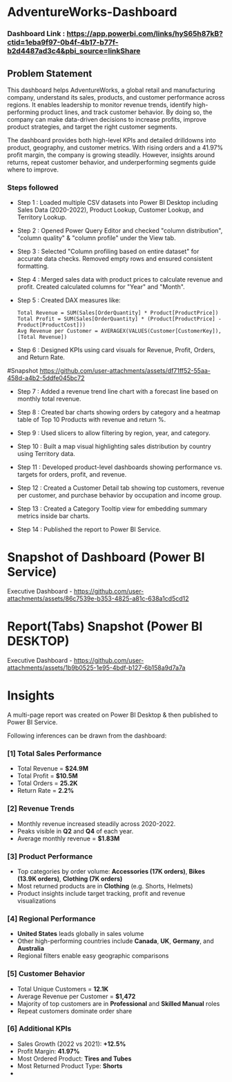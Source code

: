 # AdventureWorks-Dashboard

### Dashboard Link : https://app.powerbi.com/links/hyS65h87kB?ctid=1eba9f97-0b4f-4b17-b77f-b2d4487ad3c4&pbi_source=linkShare

## Problem Statement

This dashboard helps AdventureWorks, a global retail and manufacturing company, understand its sales, products, and customer performance across regions. It enables leadership to monitor revenue trends, identify high-performing product lines, and track customer behavior. By doing so, the company can make data-driven decisions to increase profits, improve product strategies, and target the right customer segments.

The dashboard provides both high-level KPIs and detailed drilldowns into product, geography, and customer metrics. With rising orders and a 41.97% profit margin, the company is growing steadily. However, insights around returns, repeat customer behavior, and underperforming segments guide where to improve.

### Steps followed

- Step 1 : Loaded multiple CSV datasets into Power BI Desktop including Sales Data (2020-2022), Product Lookup, Customer Lookup, and Territory Lookup.

- Step 2 : Opened Power Query Editor and checked "column distribution", "column quality" & "column profile" under the View tab.

- Step 3 : Selected "Column profiling based on entire dataset" for accurate data checks. Removed empty rows and ensured consistent formatting.

- Step 4 : Merged sales data with product prices to calculate revenue and profit. Created calculated columns for "Year" and "Month".

- Step 5 : Created DAX measures like:

  ```
  Total Revenue = SUM(Sales[OrderQuantity] * Product[ProductPrice])
  Total Profit = SUM(Sales[OrderQuantity] * (Product[ProductPrice] - Product[ProductCost]))
  Avg Revenue per Customer = AVERAGEX(VALUES(Customer[CustomerKey]), [Total Revenue])
  ```

- Step 6 : Designed KPIs using card visuals for Revenue, Profit, Orders, and Return Rate.

#Snapshot https://github.com/user-attachments/assets/df71ff52-55aa-458d-a4b2-5ddfe045bc72


- Step 7 : Added a revenue trend line chart with a forecast line based on monthly total revenue.

- Step 8 : Created bar charts showing orders by category and a heatmap table of Top 10 Products with revenue and return %.

- Step 9 : Used slicers to allow filtering by region, year, and category.

- Step 10 : Built a map visual highlighting sales distribution by country using Territory data.

- Step 11 : Developed product-level dashboards showing performance vs. targets for orders, profit, and revenue.

- Step 12 : Created a Customer Detail tab showing top customers, revenue per customer, and purchase behavior by occupation and income group.

- Step 13 : Created a Category Tooltip view for embedding summary metrics inside bar charts.

- Step 14 : Published the report to Power BI Service.

# Snapshot of Dashboard (Power BI Service)
Executive Dashboard - https://github.com/user-attachments/assets/86c7539e-b353-4825-a81c-638a1cd5cd12


# Report(Tabs) Snapshot (Power BI DESKTOP)
Executive Dashboard - https://github.com/user-attachments/assets/1b9b0525-1e95-4bdf-b127-6b158a9d7a7a




# Insights

A multi-page report was created on Power BI Desktop & then published to Power BI Service.

Following inferences can be drawn from the dashboard:

### [1] Total Sales Performance

- Total Revenue = **\$24.9M**
- Total Profit = **\$10.5M**
- Total Orders = **25.2K**
- Return Rate = **2.2%**

### [2] Revenue Trends

- Monthly revenue increased steadily across 2020-2022.
- Peaks visible in **Q2** and **Q4** of each year.
- Average monthly revenue = **\$1.83M**

### [3] Product Performance

- Top categories by order volume: **Accessories (17K orders)**, **Bikes (13.9K orders)**, **Clothing (7K orders)**
- Most returned products are in **Clothing** (e.g. Shorts, Helmets)
- Product insights include target tracking, profit and revenue visualizations

### [4] Regional Performance

- **United States** leads globally in sales volume
- Other high-performing countries include **Canada**, **UK**, **Germany**, and **Australia**
- Regional filters enable easy geographic comparisons

### [5] Customer Behavior

- Total Unique Customers = **12.1K**
- Average Revenue per Customer = **\$1,472**
- Majority of top customers are in **Professional** and **Skilled Manual** roles
- Repeat customers dominate order share

### [6] Additional KPIs

- Sales Growth (2022 vs 2021): **+12.5%**
- Profit Margin: **41.97%**
- Most Ordered Product: **Tires and Tubes**
- Most Returned Product Type: **Shorts**
-
